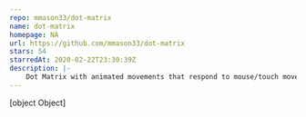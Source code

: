 ```yaml
---
repo: mmason33/dot-matrix
name: dot-matrix
homepage: NA
url: https://github.com/mmason33/dot-matrix
stars: 54
starredAt: 2020-02-22T23:30:39Z
description: |-
    Dot Matrix with animated movements that respond to mouse/touch move events
---
```


[object Object]
